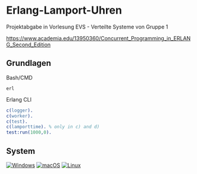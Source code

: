 # Erlang-Lamport-Uhren
Projektabgabe in Vorlesung EVS - Verteilte Systeme von Gruppe 1

https://www.academia.edu/13950360/Concurrent_Programming_in_ERLANG_Second_Edition

## Grundlagen

Bash/CMD
```shell
erl
```

Erlang CLI
```erlang
c(logger).
c(worker).
c(test).
c(lamporttime). % only in c) and d)
test:run(1000,0).
```
## System

[![Windows](https://svgshare.com/i/ZhY.svg)](https://svgshare.com/i/ZhY.svg)
[![macOS](https://svgshare.com/i/ZjP.svg)](https://svgshare.com/i/ZjP.svg)
[![Linux](https://svgshare.com/i/Zhy.svg)](https://svgshare.com/i/Zhy.svg)
